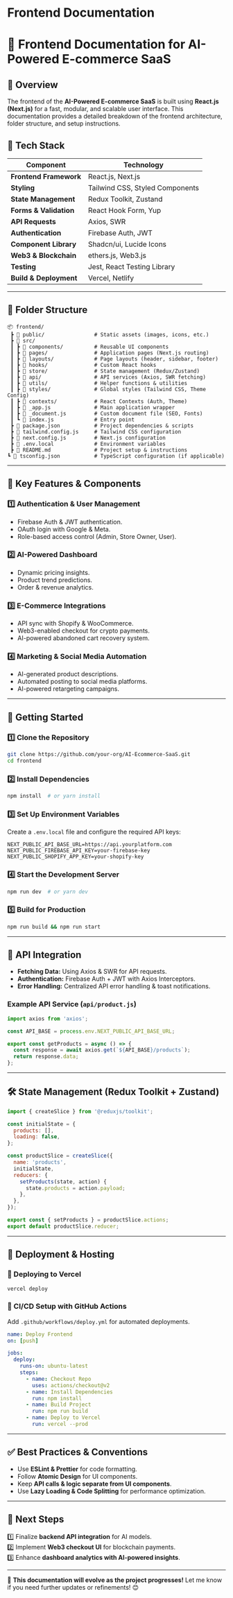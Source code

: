 # Frontend Documentation

# 📖 Frontend Documentation for AI-Powered E-commerce SaaS

## **🚀 Overview**
The frontend of the **AI-Powered E-commerce SaaS** is built using **React.js (Next.js)** for a fast, modular, and scalable user interface. This documentation provides a detailed breakdown of the frontend architecture, folder structure, and setup instructions.

## **📌 Tech Stack**
| Component             | Technology       |
|----------------------|-----------------|
| **Frontend Framework** | React.js, Next.js |
| **Styling** | Tailwind CSS, Styled Components |
| **State Management** | Redux Toolkit, Zustand |
| **Forms & Validation** | React Hook Form, Yup |
| **API Requests** | Axios, SWR |
| **Authentication** | Firebase Auth, JWT |
| **Component Library** | Shadcn/ui, Lucide Icons |
| **Web3 & Blockchain** | ethers.js, Web3.js |
| **Testing** | Jest, React Testing Library |
| **Build & Deployment** | Vercel, Netlify |

---

## **📁 Folder Structure**
```plaintext
📦 frontend/
 ┣ 📂 public/                # Static assets (images, icons, etc.)
 ┣ 📂 src/
 ┃ ┣ 📂 components/          # Reusable UI components
 ┃ ┣ 📂 pages/               # Application pages (Next.js routing)
 ┃ ┣ 📂 layouts/             # Page layouts (header, sidebar, footer)
 ┃ ┣ 📂 hooks/               # Custom React hooks
 ┃ ┣ 📂 store/               # State management (Redux/Zustand)
 ┃ ┣ 📂 api/                 # API services (Axios, SWR fetching)
 ┃ ┣ 📂 utils/               # Helper functions & utilities
 ┃ ┣ 📂 styles/              # Global styles (Tailwind CSS, Theme Config)
 ┃ ┣ 📂 contexts/            # React Contexts (Auth, Theme)
 ┃ ┣ 📜 _app.js              # Main application wrapper
 ┃ ┣ 📜 _document.js         # Custom document file (SEO, Fonts)
 ┃ ┗ 📜 index.js             # Entry point
 ┣ 📜 package.json           # Project dependencies & scripts
 ┣ 📜 tailwind.config.js     # Tailwind CSS configuration
 ┣ 📜 next.config.js         # Next.js configuration
 ┣ 📜 .env.local             # Environment variables
 ┣ 📜 README.md              # Project setup & instructions
┗ 📜 tsconfig.json           # TypeScript configuration (if applicable)
```

---

## **🎯 Key Features & Components**
### **1️⃣ Authentication & User Management**
- Firebase Auth & JWT authentication.
- OAuth login with Google & Meta.
- Role-based access control (Admin, Store Owner, User).

### **2️⃣ AI-Powered Dashboard**
- Dynamic pricing insights.
- Product trend predictions.
- Order & revenue analytics.

### **3️⃣ E-Commerce Integrations**
- API sync with Shopify & WooCommerce.
- Web3-enabled checkout for crypto payments.
- AI-powered abandoned cart recovery system.

### **4️⃣ Marketing & Social Media Automation**
- AI-generated product descriptions.
- Automated posting to social media platforms.
- AI-powered retargeting campaigns.

---

## **🚀 Getting Started**

### **1️⃣ Clone the Repository**
```sh
git clone https://github.com/your-org/AI-Ecommerce-SaaS.git
cd frontend
```

### **2️⃣ Install Dependencies**
```sh
npm install  # or yarn install
```

### **3️⃣ Set Up Environment Variables**
Create a `.env.local` file and configure the required API keys:
```plaintext
NEXT_PUBLIC_API_BASE_URL=https://api.yourplatform.com
NEXT_PUBLIC_FIREBASE_API_KEY=your-firebase-key
NEXT_PUBLIC_SHOPIFY_APP_KEY=your-shopify-key
```

### **4️⃣ Start the Development Server**
```sh
npm run dev  # or yarn dev
```

### **5️⃣ Build for Production**
```sh
npm run build && npm run start
```

---

## **📡 API Integration**
- **Fetching Data:** Using Axios & SWR for API requests.
- **Authentication:** Firebase Auth + JWT with Axios Interceptors.
- **Error Handling:** Centralized API error handling & toast notifications.

### **Example API Service (`api/product.js`)**
```javascript
import axios from 'axios';

const API_BASE = process.env.NEXT_PUBLIC_API_BASE_URL;

export const getProducts = async () => {
  const response = await axios.get(`${API_BASE}/products`);
  return response.data;
};
```

---

## **🛠️ State Management (Redux Toolkit + Zustand)**
```javascript
import { createSlice } from '@reduxjs/toolkit';

const initialState = {
  products: [],
  loading: false,
};

const productSlice = createSlice({
  name: 'products',
  initialState,
  reducers: {
    setProducts(state, action) {
      state.products = action.payload;
    },
  },
});

export const { setProducts } = productSlice.actions;
export default productSlice.reducer;
```

---

## **📌 Deployment & Hosting**
### **🚀 Deploying to Vercel**
```sh
vercel deploy
```
### **📌 CI/CD Setup with GitHub Actions**
Add `.github/workflows/deploy.yml` for automated deployments.
```yaml
name: Deploy Frontend
on: [push]

jobs:
  deploy:
    runs-on: ubuntu-latest
    steps:
      - name: Checkout Repo
        uses: actions/checkout@v2
      - name: Install Dependencies
        run: npm install
      - name: Build Project
        run: npm run build
      - name: Deploy to Vercel
        run: vercel --prod
```

---

## **✅ Best Practices & Conventions**
- Use **ESLint & Prettier** for code formatting.
- Follow **Atomic Design** for UI components.
- Keep **API calls & logic separate from UI components**.
- Use **Lazy Loading & Code Splitting** for performance optimization.

---

## **📌 Next Steps**
1️⃣ Finalize **backend API integration** for AI models.  
2️⃣ Implement **Web3 checkout UI** for blockchain payments.  
3️⃣ Enhance **dashboard analytics with AI-powered insights**.  

---

🚀 **This documentation will evolve as the project progresses!** Let me know if you need further updates or refinements! 😊


